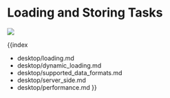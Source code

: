 Loading and Storing Tasks
==============================
<img src="desktop/gantt_basic.png"/>

{{index
- desktop/loading.md
- desktop/dynamic_loading.md
- desktop/supported_data_formats.md
- desktop/server_side.md
- desktop/performance.md
}}